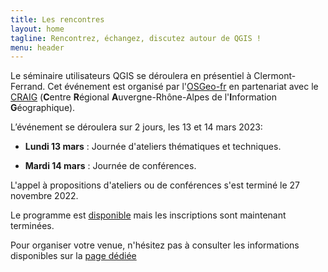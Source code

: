 ```yaml
---
title: Les rencontres
layout: home
tagline: Rencontrez, échangez, discutez autour de QGIS !
menu: header
---
```


Le séminaire utilisateurs QGIS se déroulera en présentiel à Clermont-Ferrand. Cet événement est organisé par l'[OSGeo-fr](https://www.osgeo.asso.fr/) en partenariat avec le [CRAIG](https://www.craig.fr/) (**C**entre **R**égional **A**uvergne-Rhône-Alpes de l'**I**nformation **G**éographique).

L’événement se déroulera sur 2 jours, les 13 et 14 mars 2023:

* **Lundi 13 mars** : Journée d'ateliers thématiques et techniques.

* **Mardi 14 mars** : Journée de conférences.

L'appel à propositions d'ateliers ou de conférences s'est terminé le 27 novembre 2022.

Le programme est [disponible](/z20_programme.html) mais les inscriptions sont maintenant terminées.

Pour organiser votre venue, n'hésitez pas à consulter les informations disponibles sur la [page dédiée](z10_localisation.html)

